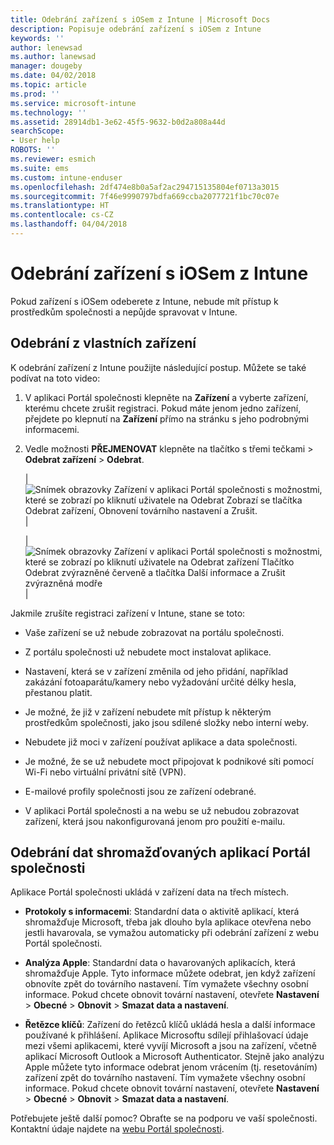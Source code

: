 ```yaml
---
title: Odebrání zařízení s iOSem z Intune | Microsoft Docs
description: Popisuje odebrání zařízení s iOSem z Intune
keywords: ''
author: lenewsad
ms.author: lanewsad
manager: dougeby
ms.date: 04/02/2018
ms.topic: article
ms.prod: ''
ms.service: microsoft-intune
ms.technology: ''
ms.assetid: 28914db1-3e62-45f5-9632-b0d2a808a44d
searchScope:
- User help
ROBOTS: ''
ms.reviewer: esmich
ms.suite: ems
ms.custom: intune-enduser
ms.openlocfilehash: 2df474e8b0a5af2ac294715135804ef0713a3015
ms.sourcegitcommit: 7f46e9990797bdfa669ccba2077721f1bc70c07e
ms.translationtype: HT
ms.contentlocale: cs-CZ
ms.lasthandoff: 04/04/2018
---
```

# <a name="remove-your-ios-device-from-intune"></a>Odebrání zařízení s iOSem z Intune

Pokud zařízení s iOSem odeberete z Intune, nebude mít přístup k prostředkům společnosti a nepůjde spravovat v Intune.


## <a name="removing-the-device-from-my-devices"></a>Odebrání z vlastních zařízení

K odebrání zařízení z Intune použijte následující postup. Můžete se také podívat na toto video:


1.  V aplikaci Portál společnosti klepněte na **Zařízení** a vyberte zařízení, kterému chcete zrušit registraci. Pokud máte jenom jedno zařízení, přejdete po klepnutí na **Zařízení** přímo na stránku s jeho podrobnými informacemi.

2.  Vedle možnosti **PŘEJMENOVAT** klepněte na tlačítko s třemi tečkami > **Odebrat zařízení** > **Odebrat**.  

    |![Snímek obrazovky Zařízení v aplikaci Portál společnosti s možnostmi, které se zobrazí po kliknutí uživatele na Odebrat Zobrazí se tlačítka Odebrat zařízení, Obnovení továrního nastavení a Zrušit.](/intune-user-help/media/cp_ios_unenroll_after_1804_001.png)|

    |![Snímek obrazovky Zařízení v aplikaci Portál společnosti s možnostmi, které se zobrazí po kliknutí uživatele na Odebrat zařízení Tlačítko Odebrat zvýrazněné červeně a tlačítka Další informace a Zrušit zvýrazněná modře](/intune-user-help/media/cp_ios_unenroll_after_1804_002.png)|


  Jakmile zrušíte registraci zařízení v Intune, stane se toto:

  -   Vaše zařízení se už nebude zobrazovat na portálu společnosti.

  -   Z portálu společnosti už nebudete moct instalovat aplikace.

  -   Nastavení, která se v zařízení změnila od jeho přidání, například zakázání fotoaparátu/kamery nebo vyžadování určité délky hesla, přestanou platit.

  -   Je možné, že již v zařízení nebudete mít přístup k některým prostředkům společnosti, jako jsou sdílené složky nebo interní weby.

  -   Nebudete již moci v zařízení používat aplikace a data společnosti.

  -   Je možné, že se už nebudete moct připojovat k podnikové síti pomocí Wi-Fi nebo virtuální privátní sítě (VPN).

  -   E-mailové profily společnosti jsou ze zařízení odebrané.

  -   V aplikaci Portál společnosti a na webu se už nebudou zobrazovat zařízení, která jsou nakonfigurovaná jenom pro použití e-mailu.

## <a name="removing-data-collected-by-the-company-portal-app"></a>Odebrání dat shromažďovaných aplikací Portál společnosti

Aplikace Portál společnosti ukládá v zařízení data na třech místech.

-   **Protokoly s informacemi**: Standardní data o aktivitě aplikací, která shromažďuje Microsoft, třeba jak dlouho byla aplikace otevřena nebo jestli havarovala, se vymažou automaticky při odebrání zařízení z webu Portál společnosti.

-   **Analýza Apple**: Standardní data o havarovaných aplikacích, která shromažďuje Apple. Tyto informace můžete odebrat, jen když zařízení obnovíte zpět do továrního nastavení. Tím vymažete všechny osobní informace. Pokud chcete obnovit tovární nastavení, otevřete **Nastavení** > **Obecné** > **Obnovit** > **Smazat data a nastavení**.

-   **Řetězce klíčů**: Zařízení do řetězců klíčů ukládá hesla a další informace používané k přihlášení. Aplikace Microsoftu sdílejí přihlašovací údaje mezi všemi aplikacemi, které vyvíjí Microsoft a jsou na zařízení, včetně aplikací Microsoft Outlook a Microsoft Authenticator. Stejně jako analýzu Apple můžete tyto informace odebrat jenom vrácením (tj. resetováním) zařízení zpět do továrního nastavení. Tím vymažete všechny osobní informace. Pokud chcete obnovit tovární nastavení, otevřete **Nastavení** > **Obecné** > **Obnovit** > **Smazat data a nastavení**.


Potřebujete ještě další pomoc? Obraťte se na podporu ve vaší společnosti. Kontaktní údaje najdete na [webu Portál společnosti](https://portal.manage.microsoft.com#HelpDeskDialog).

